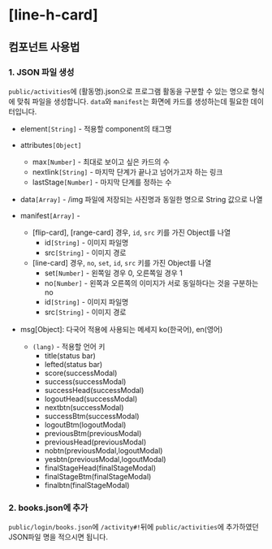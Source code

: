 # [line-h-card]

## 컴포넌트 사용법

### 1. JSON 파일 생성
`public/activities`에 (활동명).json으로 프로그램 활동을 구분할 수 있는 명으로 형식에 맞춰 파일을 생성합니다. `data`와 `manifest`는 화면에 카드를 생성하는데 필요한 데이터입니다.

* element`[String]` -  적용할 component의 태그명
* attributes`[Object]`
  * max`[Number]` - 최대로 보이고 싶은 카드의 수
  * nextlink`[String]` - 마지막 단계가 끝나고 넘어가고자 하는 링크
  * lastStage`[Number]` - 마지막 단계를 정하는 수
* data`[Array]` - /img 파일에 저장되는 사진명과 동일한 명으로 String 값으로 나열
* manifest`[Array]` -
  * [flip-card], [range-card] 경우, `id`, `src` 키를 가진 Object를 나열
    * id`[String]` - 이미지 파일명
    * src`[String]` - 이미지 경로
  * [line-card] 경우, `no`, `set`, `id`, `src` 키를 가진 Object를 나열
    * set`[Number]` - 왼쪽일 경우 0, 오른쪽일 경우 1
    * no`[Number]` - 왼쪽과 오른쪽의 이미지가 서로 동일하다는 것을 구분하는 no
    * id`[String]` - 이미지 파일명
    * src`[String]` - 이미지 경로

* msg[Object]: 다국어 적용에 사용되는 메세지 ko(한국어), en(영어)
  * `(lang)` - 적용할 언어 키
    * title(status bar)
    * lefted(status bar)
    * score(successModal)
    * success(successModal)
    * successHead(successModal)
    * logoutHead(successModal)
    * nextbtn(successModal)
    * successBtm(successModal)
    * logoutBtm(logoutModal)
    * previousBtm(previousModal)
    * previousHead(previousModal)
    * nobtn(previousModal,logoutModal)
    * yesbtn(previousModal,logoutModal)
    * finalStageHead(finalStageModal)
    * finalStageBtm(finalStageModal)
    * finalbtn(finalStageModal)

### 2. books.json에 추가
`public/login/books.json`에 `/activity#!`뒤에 `public/activities`에 추가하였던 JSON파일 명을 적으시면 됩니다.
